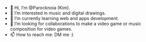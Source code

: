 - 👋 Hi, I’m @Parocknoia (Kim).
- 👀 I’m interested in music and digital drawings.
- 🌱 I’m currently learning web and apps development.
- 💞️ I’m looking for collaborations to make a video game or music composition for video games.
- 📫 How to reach me: DM me :)

<!---
Parocknoia/Parocknoia is a ✨ special ✨ repository because its `README.md` (this file) appears on your GitHub profile.
You can click the Preview link to take a look at your changes.
--->
